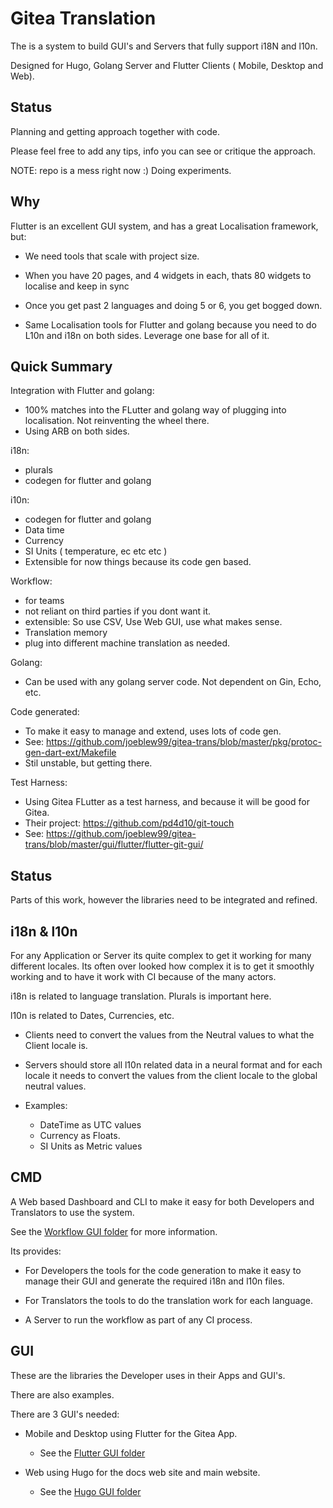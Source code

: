 # Gitea Translation


The is a system to build GUI's and Servers that fully support i18N and l10n.

Designed for Hugo, Golang Server and Flutter Clients ( Mobile, Desktop and Web).


## Status

Planning and getting approach together with code.

Please feel free to add any tips, info you can see or critique the approach. 

NOTE: repo is a mess right now :) Doing experiments.


## Why


Flutter is an excellent GUI system, and has a great Localisation framework, but:

- We need tools that scale with project size. 

- When you have 20 pages, and 4 widgets in each, thats 80 widgets to localise and keep in sync

- Once you get past 2 languages and doing 5 or 6, you get bogged down. 

- Same Localisation tools for Flutter and golang because you need to do L10n and i18n on both sides. Leverage one base for all of it.


## Quick Summary


Integration with Flutter and golang:

- 100% matches into the FLutter and golang way of plugging into localisation. Not reinventing the wheel there.
- Using ARB on both sides.

i18n:

- plurals 
- codegen for flutter and golang

i10n:

- codegen for flutter and golang
- Data time
- Currency
- SI Units ( temperature, ec etc etc )
- Extensible for now things because its code gen based.

Workflow:

- for teams
- not reliant on third parties if you dont want it.
- extensible: So use CSV, Use Web GUI, use what makes sense. 
- Translation memory
- plug into different machine translation as needed.

Golang:

- Can be used with any golang server code. Not dependent on Gin, Echo, etc.

Code generated:

- To make it easy to manage and extend, uses lots of code gen.
- See: https://github.com/joeblew99/gitea-trans/blob/master/pkg/protoc-gen-dart-ext/Makefile
- Stil unstable, but getting there.

Test Harness:

- Using Gitea FLutter as a test harness, and because it will be good for Gitea.
- Their project: https://github.com/pd4d10/git-touch
- See: https://github.com/joeblew99/gitea-trans/blob/master/gui/flutter/flutter-git-gui/

## Status

Parts of this work, however the libraries need to be integrated and refined.

## i18n & l10n

For any Application or Server its quite complex to get it working for many different locales. Its often over looked how complex it is to get it smoothly working and to have it work with CI because of the many actors.

i18n is related to language translation. Plurals is important here.


l10n is related to Dates, Currencies, etc.

- Clients need to convert the values from the Neutral values to what the Client locale is.

- Servers should store all l10n related data in a neural format and for each locale it needs to convert the values from the client locale to the global neutral values.

- Examples:

	- DateTime as UTC values
	- Currency as Floats.
	- SI Units as Metric values


## CMD

A Web based Dashboard and CLI to make it easy for both Developers and Translators to use the system.

See the [Workflow GUI folder](/cmd/workflow/) for more information.

Its provides:

- For Developers the tools for the code generation to make it easy to manage their GUI and generate the required i18n and l10n files.

- For Translators the tools to do the translation work for each language.

- A Server to run the workflow as part of any CI process.


## GUI

These are the libraries the Developer uses in their Apps and GUI's.

There are also examples.

There are 3 GUI's needed:

- Mobile and Desktop using Flutter for the Gitea App.
	- See the [Flutter GUI folder](/gui/flutter/)

- Web using Hugo for the docs web site and main website.
	- See the [Hugo GUI folder](/gui/hugo/)
